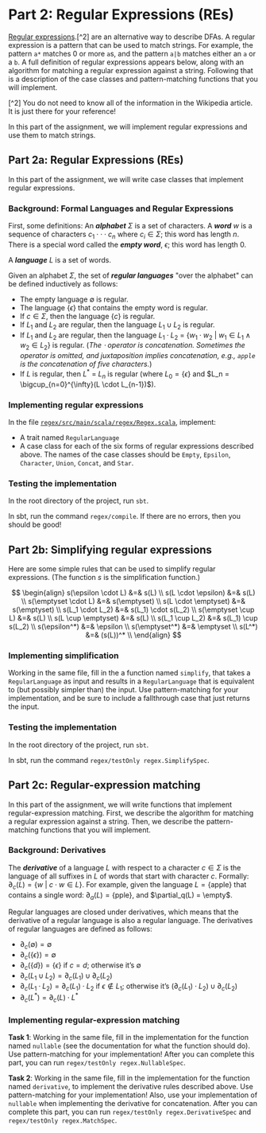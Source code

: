 # Part 2: Regular Expressions (REs)

[Regular expressions](https://en.wikipedia.org/wiki/Regular_expression).[^2] are an
alternative way to describe DFAs. A regular expression is a pattern that can be used to
match strings. For example, the pattern `a*` matches 0 or more `a`s, and the pattern `a|b`
matches either an `a` or a `b`. A full definition of regular expressions appears below,
along with an algorithm for matching a regular expression against a string. Following that
is a description of the case classes and pattern-matching functions that you will
implement.

[^2] You do not need to know all of the information in the Wikipedia article. It is just
there for your reference!

In this part of the assignment, we will implement regular expressions and use them to
match strings.

## Part 2a: Regular Expressions (REs)

In this part of the assignment, we will write case classes that implement regular expressions.

### Background: Formal Languages and Regular Expressions

First, some definitions: An **_alphabet_** $\Sigma$ is a set of characters. A **_word_**
$w$ is a sequence of characters $c_1⋅⋅⋅c_n$ where $c_i \in \Sigma$; this word has length
$n$. There is a special word called the **_empty word_**, $\epsilon$; this word has length
$0$.

A **_language_** $L$ is a set of words.

Given an alphabet $\Sigma$, the set of **_regular languages_** "over the alphabet" can be
defined inductively as follows:

- The empty language $\emptyset$ is regular.
- The language $\{\epsilon\}$ that contains the empty word is regular.
- If $c \in \Sigma$, then the language $\{c\}$ is regular.
- If $L_1$ and $L_2$ are regular, then the language $L_1 \cup L_2$ is regular.
- If $L_1$ and $L_2$ are regular, then the language $L_1 \cdot L_2$ =
  $\{w_1 \cdot w_2\ |\ w_1 \in L_1 \wedge w_2 \in L_2\}$ is regular. (_The $\cdot$ operator
  is concatenation. Sometimes the operator is omitted, and juxtaposition implies
  concatenation, e.g., `apple` is the concatenation of five characters._)
- If $L$ is regular, then $L^*$ = ${L_n}$ is regular (where
  $L_0 = \{\epsilon\}$ and $L_n = \bigcup_{n=0}^{\infty}(L \cdot L_{n-1})$).

### Implementing regular expressions

In the file [`regex/src/main/scala/regex/Regex.scala`](src/main/scala/regex/Regex.scala),
implement:

- A trait named `RegularLanguage`
- A case class for each of the six forms of regular expressions described above. The names
  of the case classes should be `Empty`, `Epsilon`, `Character`, `Union`, `Concat`, and
  `Star`.

### Testing the implementation

In the root directory of the project, run `sbt`.

In sbt, run the command `regex/compile`. If there are no errors, then you should be good!

## Part 2b: Simplifying regular expressions

Here are some simple rules that can be used to simplify regular expressions. (The function
$s$ is the simplification function.)

$$
\begin{align}
s(\epsilon \cdot L) &=& s(L) \\
s(L \cdot \epsilon) &=& s(L) \\
s(\emptyset \cdot L) &=& s(\emptyset) \\
s(L \cdot \emptyset) &=& s(\emptyset) \\
s(L_1 \cdot L_2) &=& s(L_1) \cdot s(L_2) \\
s(\emptyset \cup L) &=& s(L) \\
s(L \cup \emptyset) &=& s(L) \\
s(L_1 \cup L_2) &=& s(L_1) \cup s(L_2) \\
s(\epsilon^*) &=& \epsilon \\
s(\emptyset^*) &=& \emptyset \\
s(L^*) &=& (s(L))^* \\
\end{align}
$$

### Implementing simplification

Working in the same file, fill in the a function named `simplify`, that
takes a `RegularLanguage` as input and results in a `RegularLanguage` that is equivalent
to (but possibly simpler than) the input. Use pattern-matching for your implementation,
and be sure to include a fallthrough case that just returns the input.

### Testing the implementation

In the root directory of the project, run `sbt`.

In sbt, run the command `regex/testOnly regex.SimplifySpec`.

## Part 2c: Regular-expression matching

In this part of the assignment, we will write functions that implement regular-expression
matching. First, we describe the algorithm for matching a regular expression against a
string. Then, we describe the pattern-matching functions that you will implement.

### Background: Derivatives

The **_derivative_** of a language $L$ with respect to a character $c \in \Sigma$ is the
language of all suffixes in $L$ of words that start with character $c$. Formally:
$\partial_c(L) = \{w\ |\ c\cdot w \in L\}$. For example, given the language
$L = \{\textrm{apple}\}$ that contains a single word:
$\partial_a(L) = \{\textrm{pple}\}$, and $\partial_q(L) = \empty$.

Regular languages are closed under derivatives, which means that the derivative of a
regular language is also a regular language. The derivatives of regular languages are
defined as follows:

- $\partial_c( \emptyset ) = \emptyset$
- $\partial_c( \{\epsilon\} ) = \emptyset$
- $\partial_c( \{d\} ) = \{\epsilon\}$ if $c = d$; otherwise it’s $\emptyset$
- $\partial_c( L_1 \cup L_2 ) = \partial_c( L_1 ) \cup \partial_c( L_2 )$
- $\partial_c( L_1 \cdot L_2 ) = \partial_c( L_1 ) \cdot L_2$ if $\epsilon \not\in L_1$;
  otherwise it’s $(\partial_c( L_1 ) \cdot L_2) \cup \partial_c( L_2 )$
- $\partial_c( L^* ) = \partial_c( L ) \cdot L^*$

### Implementing regular-expression matching

**Task 1**: Working in the same file, fill in the implementation for the function named
`nullable` (see the documentation for what the function should do). Use pattern-matching
for your implementation! After you can complete this part, you can run `regex/testOnly
regex.NullableSpec`.

**Task 2**: Working in the same file, fill in the implementation for the function named
`derivative`, to implement the derivative rules described above. Use pattern-matching for
your implementation! Also, use your implementation of `nullable` when implementing the
derivative for concatenation. After you can complete this part, you can run `regex/testOnly
regex.DerivativeSpec` and `regex/testOnly regex.MatchSpec`.
